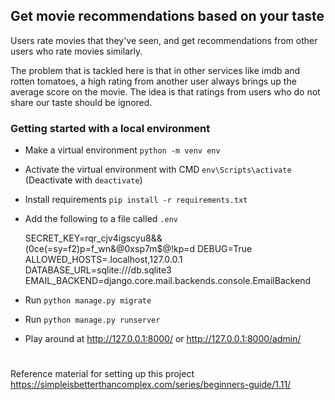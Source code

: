 ## Get movie recommendations based on your taste 
Users rate movies that they've seen, and get recommendations from other users who rate movies similarly.

The problem that is tackled here is that in other services like imdb and rotten tomatoes,
a high rating from another user always brings up the average score on the movie.
The idea is that ratings from users who do not share our taste should be ignored. 


### Getting started with a local environment
* Make a virtual environment `python -m venv env`
* Activate the virtual environment with CMD `env\Scripts\activate` (Deactivate with `deactivate`)
* Install requirements `pip install -r requirements.txt`

* Add the following to a file called `.env`
    

    SECRET_KEY=rqr_cjv4igscyu8&&(0ce(=sy=f2)p=f_wn&@0xsp7m$@!kp=d
    DEBUG=True
    ALLOWED_HOSTS=.localhost,127.0.0.1
    DATABASE_URL=sqlite:///db.sqlite3
    EMAIL_BACKEND=django.core.mail.backends.console.EmailBackend

* Run `python manage.py migrate`
* Run `python manage.py runserver`
* Play around at http://127.0.0.1:8000/ or http://127.0.0.1:8000/admin/

#

Reference material for setting up this project
https://simpleisbetterthancomplex.com/series/beginners-guide/1.11/
